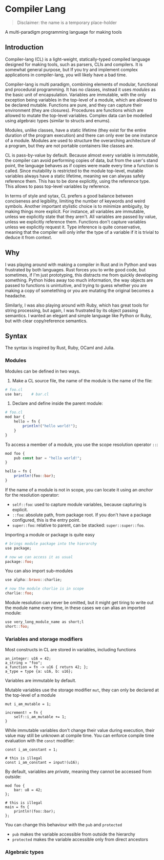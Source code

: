 # Compiler Lang
> Disclaimer: the name is a temporary place-holder

A multi-paradigm programming language for making tools

## Introduction

Compiler-lang (CL) is a light-weight, statically-typed compiled language designed for making tools, such as parsers, CLIs and compilers. It is somewhat general purpose, but If you try and implement complex applications in compiler-lang, you will likely have a bad time.

Compiler-lang is multi paradigm, combining elements of modular, functional and procedural programming. It has no classes, instead it uses *modules* as the basic unit of encapsulation. Variables are immutable, with the only exception being variables in the top-level of a module, which are allowed to be declared mutable. Functions are pure, and they can capture their environment (they are closures). Procedures are functions which are allowed to mutate the top-level variables. Complex data can be modelled using algebraic types (similar to structs and enums).

Modules, unlike classes, have a static lifetime (they exist for the entire duration of the program execution) and there can only ever be one instance of a module. Modules are used to structure the overarching architecture of a program, but they are not portable containers like classes are. 

CL is pass-by-value by default. Because almost every variable is immutable, the compiler can avoid performing copies of data, but from the user's stand point, the language behaves as if copies were made every time a function is called. Since mutability is restricted to the module top-level, mutable variables always have a static lifetime, meaning we can alwyas safely reference them. This has to be done explicitly, using the reference type. This allows to pass top-level variables by reference.

In terms of style and sytax, CL prefers a good balance between conciseness and legibility, limiting the number of keywords and weird symbols. Another important stylistic choice is to minimize ambiguity, by making things more explicit. For instance, all variables are immutable, unless we explicitly state that they aren't. All variables are passed by value, unless we explicitly reference them. Functions don't capture variables unless we explicitly request it. Type inference is quite conservative, meaning that the compiler will only infer the type of a variable if it is trivial to deduce it from context.

## Why

I was playing around with making a compiler in Rust and in Python and was frustrated by both languages. Rust forces you to write good code, but sometimes, if I'm just prototyping, this distracts me from quickly developing something. Python hides away too much information, the way objects are passed to functions is unintuitive, and trying to guess whether you are making a copy of sometething or you are mutating the original becomes a headache.

Similarly, I was also playing around with Ruby, which has great tools for string processing, but again, I was frustrated by its object passing semantics. I wanted an elegant and simple language like Python or Ruby, but with clear copy/reference semantics.

## Syntax

The syntax is inspired by Rust, Ruby, OCaml and Julia.

### Modules

Modules can be defined in two ways.
1. Make a CL source file, the name of the module is the name of the file:
```julia
# foo.cl
use bar;	# bar.cl
```

1. Declare and define inside the parent module:
```julia
# foo.cl
mod bar {
	hello = fn {
		println!("hello world!");
	}
}
```

To access a member of a module, you use the scope resolution operator `::`:

```julia
mod foo {
	pub const bar = "hello world!";
}

hello = fn {
	println!(foo::bar);
}
```

If the name of a module is not in scope, you can locate it using an *anchor* for the resolution operator:
- `self::foo`: used to capture module variables, because capturing is explicit.
- `::foo`: absolute path, from package root. If you don't have a package configured, this is the entry point.
- `super::foo`: relative to parent, can be stacked: `super::super::foo`.

Importing a module or package is quite easy
```julia
# brings module package into the hierarchy
use package;	

# now we can access it as usual
package::foo;
```

You can also import sub-modules
```julia
use alpha::bravo::charlie;

# now the module charlie is in scope
charlie::foo;
```

Module resolution can never be omitted, but it might get tiring to write out the module name every time, in these cases we can alias an imported module:

```julia
use very_long_module_name as short;l
short::foo;
```

### Variables and storage modifiers

Most constructs in CL are stored in variables, including functions

```
an_integer: u16 = 42;
a_string = "foo";
a_function = fn -> u16 { return 42; };
a_type = type {a: u16, b: u16};
```

Variables are immutable by default.

Mutable variables use the storage modifier `mut`, they can only be declared at the top-level of a module

```
mut i_am_mutable = 1;

increment! = fn {
	self::i_am_mutable += 1;
}
```

While immutable variables don't change their value during execution, their value may still be unknown at compile time. You can enforce compile time evaluation with the `const` modifier:

```
const i_am_constant = 1;

# this is illegal
const i_am_constant = input!(u16);
```

By default, variables are *private*, meaning they cannot be accessed from outside:

```
mod foo {
	bar: u8 = 42;
};

# this is illegal
main = fn {
	println!(foo::bar);
};
```

You can change this behaviour with the `pub` and `protected`
- `pub` makes the variable accessible from outside the hierarchy
- `protected` makes the variable accessible only from direct ancestors


### Algebraic types




